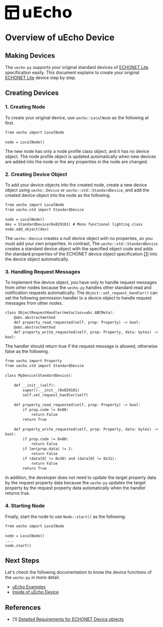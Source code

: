 ![logo](img/logo.png)

# Overview of uEcho Device

## Making Devices

The `uecho-py` supports your original standard devices of [ECHONET Lite][enet] specification easily. This document explains to create your original  [ECHONET Lite][enet] device step by step.

## Creating Devices

### 1. Creating Node

To create your original device, use `uecho::LocalNode` as the following at first.


```
from uecho import LocalNode

node = LocalNode()
```

The new node has only a node profile class object, and it has no device object. The node profile object is updated automatically when new devices are added into the node or the any properties in the node are changed.

### 2. Creating Device Object

To add your device objects into the created node, create a new device object using `uecho::Device` or `uecho::std::StandardDevice`, and add the created device object into the node as the following.

```
from uecho import LocalNode
from uecho.std import StandardDevice

node = LocalNode()
dev = StandardDevice(0x029101) # Mono functional lighting class
node.add_object(dev)
```

The `uecho::Device` creates a null device object with no properties, so you must add your own properties. In contrast, The `uecho::std::StandardDevice` creates a standard device object with the specified object code and adds the standard properties of the ECHONET device object specification [\[1\]][enet-spec] into the device object automatically.

### 3. Handling Request Messages 

To implement the device object, you have only to handle request messages from other nodes because the `uecho-py` handles other standard read and notification requests automatically.  The `Object::set_request_handler()` can set the following permission handler to a device object to handle request messages from other nodes. 

```
class ObjectRequestHandler(metaclass=abc.ABCMeta):
    @abc.abstractmethod
    def property_read_requested(self, prop: Property) -> bool:
    @abc.abstractmethod
    def property_write_requested(self, prop: Property, data: bytes) -> bool:
```

The handler should return true if the request message is allowed, otherwise false as the following.

```
from uecho import Property
from uecho.std import StandardDevice

class MyDevice(StandardDevice):

    def __init__(self):
        super().__init__(0x029101)
        self.set_request_handler(self)

    def property_read_requested(self, prop: Property) -> bool:
        if prop.code != 0x80:
            return False
        return True

    def property_write_requested(self, prop: Property, data: bytes) -> bool:
        if prop.code != 0x80:
            return False
        if len(prop.data) != 1:
            return False
        if (data[0] != 0x30) and (data[0] != 0x31):
            return False
        return True
```

 In addition, the developer does not need to update the target property data by the request property data because the `uecho-py` updates the target property by the request property data automatically when the handler returns true.

### 4. Starting Node

Finally, start the node to use `Node::start()` as the following:

```
from uecho import LocalNode

node = LocalNode()
....
node.start()
```

## Next Steps

Let's check the following documentation to know the device functions of the `uecho-py` in more detail.

- [uEcho Examples](./examples.md)
- [Inside of uEcho Device](./device_inside.md)

## References

- \[1\] [Detailed Requirements for ECHONET Device objects][enet-spec]

[enet]:http://echonet.jp/english/
[enet-spec]:http://www.echonet.gr.jp/english/spec/index.htm
